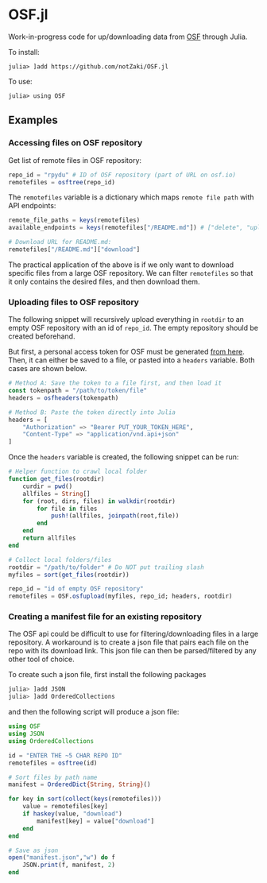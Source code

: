 # OSF.jl

<!-- [![Stable](https://img.shields.io/badge/docs-stable-blue.svg)](https://notZaki.github.io/OSF.jl/stable)
[![Dev](https://img.shields.io/badge/docs-dev-blue.svg)](https://notZaki.github.io/OSF.jl/dev)
[![Build Status](https://github.com/notZaki/OSF.jl/workflows/CI/badge.svg)](https://github.com/notZaki/OSF.jl/actions)
[![Coverage](https://codecov.io/gh/notZaki/OSF.jl/branch/master/graph/badge.svg)](https://codecov.io/gh/notZaki/OSF.jl) -->

Work-in-progress code for up/downloading data from [OSF](https://osf.io/) through Julia.

To install:
```
julia> ]add https://github.com/notZaki/OSF.jl
```

To use:
```
julia> using OSF
```

## Examples

### Accessing files on OSF repository

Get list of remote files in OSF repository:

```julia
repo_id = "rpydu" # ID of OSF repository (part of URL on osf.io)
remotefiles = osftree(repo_id)
```

The `remotefiles` variable is a dictionary which maps `remote file path` with API endpoints:
```julia
remote_file_paths = keys(remotefiles) 
available_endpoints = keys(remotefiles["/README.md"]) # ["delete", "upload", "download", "info", "move", ...]

# Download URL for README.md:
remotefiles["/README.md"]["download"]
```

The practical application of the above is if we only want to download specific files from a large OSF repository. We can filter `remotefiles` so that it only contains the desired files, and then download them.

### Uploading files to OSF repository

The following snippet will recursively upload everything in `rootdir` to an empty OSF repository with an id of `repo_id`. The empty repository should be created beforehand.

But first, a personal access token for OSF must be generated [from here](https://osf.io/settings/tokens). Then, it can either be saved to a file, or pasted into a `headers` variable. Both cases are shown below.

```julia
# Method A: Save the token to a file first, and then load it
const tokenpath = "/path/to/token/file"
headers = osfheaders(tokenpath)

# Method B: Paste the token directly into Julia
headers = [
    "Authorization" => "Bearer PUT_YOUR_TOKEN_HERE",
    "Content-Type" => "application/vnd.api+json"
]
```

Once the `headers` variable is created, the following snippet can be run:

```julia
# Helper function to crawl local folder
function get_files(rootdir)
    curdir = pwd()
    allfiles = String[]
    for (root, dirs, files) in walkdir(rootdir)
        for file in files
            push!(allfiles, joinpath(root,file))
        end
    end
    return allfiles
end

# Collect local folders/files
rootdir = "/path/to/folder" # Do NOT put trailing slash
myfiles = sort(get_files(rootdir))

repo_id = "id of empty OSF repository"
remotefiles = OSF.osfupload(myfiles, repo_id; headers, rootdir)
```

### Creating a manifest file for an existing repository

The OSF api could be difficult to use for filtering/downloading files in a large repository. A workaround is to create a json file that pairs each file on the repo with its download link. This json file can then be parsed/filtered by any other tool of choice.

To create such a json file, first install the following packages
```julia
julia> ]add JSON
julia> ]add OrderedCollections
```

and then the following script will produce a json file:
```julia
using OSF
using JSON
using OrderedCollections

id = "ENTER THE ~5 CHAR REPO ID"
remotefiles = osftree(id)

# Sort files by path name
manifest = OrderedDict{String, String}()

for key in sort(collect(keys(remotefiles)))
    value = remotefiles[key]
    if haskey(value, "download")
        manifest[key] = value["download"]
    end
end

# Save as json
open("manifest.json","w") do f
    JSON.print(f, manifest, 2)
end
```
